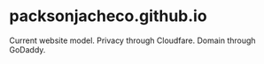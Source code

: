 # packsonjacheco.github.io
Current website model. Privacy through Cloudfare. Domain through GoDaddy.
